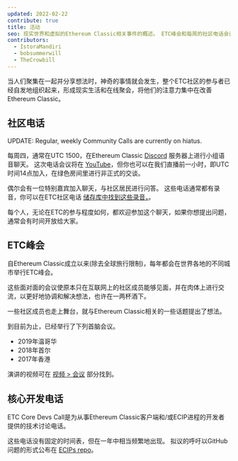 ```yaml
---
updated: 2022-02-22
contribute: true
title: 活动
seo: 现实世界和虚拟的Ethereum Classic相关事件的概述。 ETC峰会和每周的社区电话会议都欢迎大家参加。
contributors:
  - IstoraMandiri
  - bobsummerwill
  - TheCrowbill
---
```


当人们聚集在一起并分享想法时，神奇的事情就会发生，整个ETC社区的参与者已经自发地组织起来，形成现实生活和在线聚会，将他们的注意力集中在改善Ethereum Classic。

## 社区电话

UPDATE:  Regular, weekly Community Calls are currently on hiatus.

每周四，通常在UTC 1500，在Ethereum Classic [Discord](https://ethereumclassic.org/discord) 服务器上进行小组语音聊天。 这次电话会议将在 [YouTube](https://www.youtube.com/channel/UCp07VPnC1ejyAp5gMvvA4dw/videos)，但你也可以在我们直播前一小时，即UTC时间14点加入，在绿色房间里进行非正式的交谈。

偶尔会有一位特别嘉宾加入聊天，与社区居民进行问答。 这些电话通常都有录音，你可以在ETC社区电话 [储存库中找到这些录音，](https://github.com/ethereumclassic/community-calls)。

每个人，无论在ETC的参与程度如何，都欢迎参加这个聊天，如果你想提出问题，通常会有时间开放给大家。

## ETC峰会

自Ethereum Classic成立以来(除去全球旅行限制)，每年都会在世界各地的不同城市举行ETC峰会。

这些面对面的会议使原本只在互联网上的社区成员能够见面，并在肉体上进行交流，以更好地协调和解决想法，也许在一两杯酒下。

一些社区成员也走上舞台，就与Ethereum Classic相关的一些话题提出了想法。

到目前为止，已经举行了下列首脑会议。

- 2019年温哥华
- 2018年首尔
- 2017年香港

演讲的视频可在 [视频 > 会议](/videos/conferences) 部分找到。

## 核心开发电话

ETC Core Devs Call是为从事Ethereum Classic客户端和/或ECIP进程的开发者提供的技术讨论电话。

这些电话没有固定的时间表，但在一年中相当频繁地出现。 拟议的呼吁以GitHub问题的形式公布在 [ECIPs repo](https://github.com/ethereumclassic/ECIPs/issues?q=is%3Aissue+Devs+Call)。
